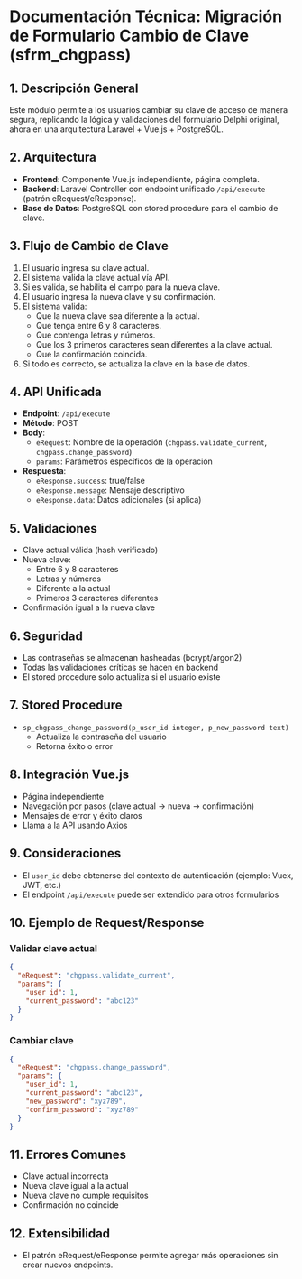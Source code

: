# Documentación Técnica: Migración de Formulario Cambio de Clave (sfrm_chgpass)

## 1. Descripción General
Este módulo permite a los usuarios cambiar su clave de acceso de manera segura, replicando la lógica y validaciones del formulario Delphi original, ahora en una arquitectura Laravel + Vue.js + PostgreSQL.

## 2. Arquitectura
- **Frontend**: Componente Vue.js independiente, página completa.
- **Backend**: Laravel Controller con endpoint unificado `/api/execute` (patrón eRequest/eResponse).
- **Base de Datos**: PostgreSQL con stored procedure para el cambio de clave.

## 3. Flujo de Cambio de Clave
1. El usuario ingresa su clave actual.
2. El sistema valida la clave actual vía API.
3. Si es válida, se habilita el campo para la nueva clave.
4. El usuario ingresa la nueva clave y su confirmación.
5. El sistema valida:
   - Que la nueva clave sea diferente a la actual.
   - Que tenga entre 6 y 8 caracteres.
   - Que contenga letras y números.
   - Que los 3 primeros caracteres sean diferentes a la clave actual.
   - Que la confirmación coincida.
6. Si todo es correcto, se actualiza la clave en la base de datos.

## 4. API Unificada
- **Endpoint**: `/api/execute`
- **Método**: POST
- **Body**:
  - `eRequest`: Nombre de la operación (`chgpass.validate_current`, `chgpass.change_password`)
  - `params`: Parámetros específicos de la operación
- **Respuesta**:
  - `eResponse.success`: true/false
  - `eResponse.message`: Mensaje descriptivo
  - `eResponse.data`: Datos adicionales (si aplica)

## 5. Validaciones
- Clave actual válida (hash verificado)
- Nueva clave:
  - Entre 6 y 8 caracteres
  - Letras y números
  - Diferente a la actual
  - Primeros 3 caracteres diferentes
- Confirmación igual a la nueva clave

## 6. Seguridad
- Las contraseñas se almacenan hasheadas (bcrypt/argon2)
- Todas las validaciones críticas se hacen en backend
- El stored procedure sólo actualiza si el usuario existe

## 7. Stored Procedure
- `sp_chgpass_change_password(p_user_id integer, p_new_password text)`
  - Actualiza la contraseña del usuario
  - Retorna éxito o error

## 8. Integración Vue.js
- Página independiente
- Navegación por pasos (clave actual → nueva → confirmación)
- Mensajes de error y éxito claros
- Llama a la API usando Axios

## 9. Consideraciones
- El `user_id` debe obtenerse del contexto de autenticación (ejemplo: Vuex, JWT, etc.)
- El endpoint `/api/execute` puede ser extendido para otros formularios

## 10. Ejemplo de Request/Response
### Validar clave actual
```json
{
  "eRequest": "chgpass.validate_current",
  "params": {
    "user_id": 1,
    "current_password": "abc123"
  }
}
```

### Cambiar clave
```json
{
  "eRequest": "chgpass.change_password",
  "params": {
    "user_id": 1,
    "current_password": "abc123",
    "new_password": "xyz789",
    "confirm_password": "xyz789"
  }
}
```

## 11. Errores Comunes
- Clave actual incorrecta
- Nueva clave igual a la actual
- Nueva clave no cumple requisitos
- Confirmación no coincide

## 12. Extensibilidad
- El patrón eRequest/eResponse permite agregar más operaciones sin crear nuevos endpoints.
